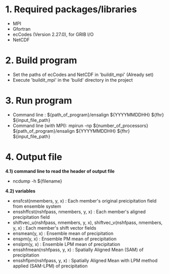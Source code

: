 # 1. Required packages/libraries  
- MPI  
- Gfortran  
- ecCodes (Version 2.27.0), for GRIB I/O
- NetCDF

# 2. Build program  
- Set the paths of ecCodes and NetCDF in 'buildit_mpi' (Already set)
- Execute 'buildit_mpi' in the 'build' directory in the project
  
# 3. Run program  
- Command line : ${path_of_program}/ensalign ${YYYYMMDDHH} ${fhr} ${input_file_path}
- Command line (with MPI): mpirun -np ${number_of_processors} ${path_of_program}/ensalign ${YYYYMMDDHH} ${fhr} ${input_file_path}

# 4. Output file
**4.1) command line to read the header of output file**  
- ncdump -h ${filename}  

**4.2) variables**  
- ensfcst(nmembers, y, x) : Each member's original preicipitation field from ensemble system  
- ensshffcst(nshfpass, nmembers, y, x) : Each member's aligned precipitation field    
- shiftvec_u(nshfpass, nmembers, y, x), shiftvec_v(nshfpass, nmembers, y, x) : Each member's shift vector fields  
- ensmean(y, x) : Ensemble mean of precipitation  
- enspm(y, x) : Ensemble PM mean of precipitation  
- enslpm(y, x) : Ensemble LPM mean of precipitation  
- ensshfmean(nshfpass, y, x) : Spatially Aligned Mean (SAM) of precipitation  
- ensshflpm(nshfpass, y, x) : Spatially Aligned Mean with LPM method applied (SAM-LPM) of precipitation  
